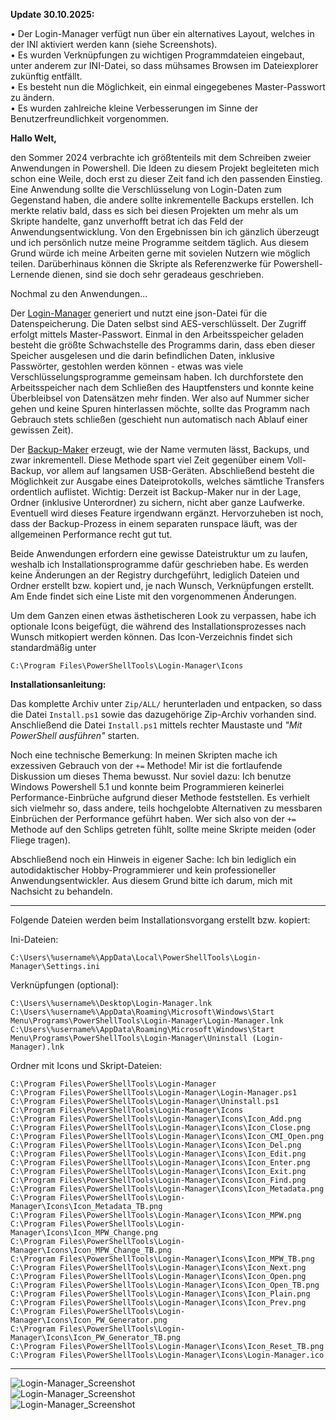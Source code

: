 **Update 30.10.2025:**

• Der Login-Manager verfügt nun über ein alternatives Layout, welches in der INI aktiviert werden kann (siehe Screenshots).\
• Es wurden Verknüpfungen zu wichtigen Programmdateien eingebaut, unter anderem zur INI-Datei, so dass mühsames Browsen im Dateiexplorer zukünftig entfällt.\
• Es besteht nun die Möglichkeit, ein einmal eingegebenes Master-Passwort zu ändern.\
• Es wurden zahlreiche kleine Verbesserungen im Sinne der Benutzerfreundlichkeit vorgenommen.

**Hallo Welt,**

den Sommer 2024 verbrachte ich größtenteils mit dem Schreiben zweier Anwendungen in Powershell. Die Ideen zu diesem Projekt begleiteten mich schon eine Weile, doch erst zu dieser Zeit fand ich den passenden Einstieg. Eine Anwendung sollte die Verschlüsselung von Login-Daten zum Gegenstand haben, die andere sollte inkrementelle Backups erstellen. Ich merkte relativ bald, dass es sich bei diesen Projekten um mehr als um Skripte handelte, ganz unverhofft betrat ich das Feld der Anwendungsentwicklung. Von den Ergebnissen bin ich gänzlich überzeugt und ich persönlich nutze meine Programme seitdem täglich. Aus diesem Grund würde ich meine Arbeiten gerne mit sovielen Nutzern wie möglich teilen. Darüberhinaus können die Skripte als Referenzwerke für Powershell-Lernende dienen, sind sie doch sehr geradeaus geschrieben.

Nochmal zu den Anwendungen...

Der [Login-Manager](https://github.com/Jonik-Iardithas/Login-Manager/) generiert und nutzt eine json-Datei für die Datenspeicherung. Die Daten selbst sind AES-verschlüsselt. Der Zugriff erfolgt mittels Master-Passwort. Einmal in den Arbeitsspeicher geladen besteht die größte Schwachstelle des Programms darin, dass eben dieser Speicher ausgelesen und die darin befindlichen Daten, inklusive Passwörter, gestohlen werden können - etwas was viele Verschlüsselungsprogramme gemeinsam haben. Ich durchforstete den Arbeitsspeicher nach dem Schließen des Hauptfensters und konnte keine Überbleibsel von Datensätzen mehr finden. Wer also auf Nummer sicher gehen und keine Spuren hinterlassen möchte, sollte das Programm nach Gebrauch stets schließen (geschieht nun automatisch nach Ablauf einer gewissen Zeit).

Der [Backup-Maker](https://github.com/Jonik-Iardithas/Backup-Maker/) erzeugt, wie der Name vermuten lässt, Backups, und zwar inkrementell. Diese Methode spart viel Zeit gegenüber einem Voll-Backup, vor allem auf langsamen USB-Geräten. Abschließend besteht die Möglichkeit zur Ausgabe eines Dateiprotokolls, welches sämtliche Transfers ordentlich auflistet. Wichtig: Derzeit ist Backup-Maker nur in der Lage, Ordner (inklusive Unterordner) zu sichern, nicht aber ganze Laufwerke. Eventuell wird dieses Feature irgendwann ergänzt. Hervorzuheben ist noch, dass der Backup-Prozess in einem separaten runspace läuft, was der allgemeinen Performance recht gut tut.

Beide Anwendungen erfordern eine gewisse Dateistruktur um zu laufen, weshalb ich Installationsprogramme dafür geschrieben habe. Es werden keine Änderungen an der Registry durchgeführt, lediglich Dateien und Ordner erstellt bzw. kopiert und, je nach Wunsch, Verknüpfungen erstellt. Am Ende findet sich eine Liste mit den vorgenommenen Änderungen.

Um dem Ganzen einen etwas ästhetischeren Look zu verpassen, habe ich optionale Icons beigefügt, die während des Installationsprozesses nach Wunsch mitkopiert werden können. Das Icon-Verzeichnis findet sich standardmäßig unter

`C:\Program Files\PowerShellTools\Login-Manager\Icons`

**Installationsanleitung:**

Das komplette Archiv unter `Zip/ALL/` herunterladen und entpacken, so dass die Datei `Install.ps1` sowie das dazugehörige Zip-Archiv vorhanden sind. Anschließend die Datei `Install.ps1` mittels rechter Maustaste und *"Mit PowerShell ausführen"* starten.

Noch eine technische Bemerkung: In meinen Skripten mache ich exzessiven Gebrauch von der `+=` Methode! Mir ist die fortlaufende Diskussion um dieses Thema bewusst. Nur soviel dazu: Ich benutze Windows Powershell 5.1 und konnte beim Programmieren keinerlei Performance-Einbrüche aufgrund dieser Methode feststellen. Es verhielt sich vielmehr so, dass andere, teils hochgelobte Alternativen zu messbaren Einbrüchen der Performance geführt haben. Wer sich also von der `+=` Methode auf den Schlips getreten fühlt, sollte meine Skripte meiden (oder Fliege tragen).

Abschließend noch ein Hinweis in eigener Sache: Ich bin lediglich ein autodidaktischer Hobby-Programmierer und kein professioneller Anwendungsentwickler. Aus diesem Grund bitte ich darum, mich mit Nachsicht zu behandeln.

---

Folgende Dateien werden beim Installationsvorgang erstellt bzw. kopiert:

Ini-Dateien:

`C:\Users\%username%\AppData\Local\PowerShellTools\Login-Manager\Settings.ini`

Verknüpfungen (optional):

`C:\Users\%username%\Desktop\Login-Manager.lnk`\
`C:\Users\%username%\AppData\Roaming\Microsoft\Windows\Start Menu\Programs\PowerShellTools\Login-Manager\Login-Manager.lnk`\
`C:\Users\%username%\AppData\Roaming\Microsoft\Windows\Start Menu\Programs\PowerShellTools\Login-Manager\Uninstall (Login-Manager).lnk`

Ordner mit Icons und Skript-Dateien:

`C:\Program Files\PowerShellTools\Login-Manager`\
`C:\Program Files\PowerShellTools\Login-Manager\Login-Manager.ps1`\
`C:\Program Files\PowerShellTools\Login-Manager\Uninstall.ps1`\
`C:\Program Files\PowerShellTools\Login-Manager\Icons`\
`C:\Program Files\PowerShellTools\Login-Manager\Icons\Icon_Add.png`\
`C:\Program Files\PowerShellTools\Login-Manager\Icons\Icon_Close.png`\
`C:\Program Files\PowerShellTools\Login-Manager\Icons\Icon_CMI_Open.png`\
`C:\Program Files\PowerShellTools\Login-Manager\Icons\Icon_Del.png`\
`C:\Program Files\PowerShellTools\Login-Manager\Icons\Icon_Edit.png`\
`C:\Program Files\PowerShellTools\Login-Manager\Icons\Icon_Enter.png`\
`C:\Program Files\PowerShellTools\Login-Manager\Icons\Icon_Exit.png`\
`C:\Program Files\PowerShellTools\Login-Manager\Icons\Icon_Find.png`\
`C:\Program Files\PowerShellTools\Login-Manager\Icons\Icon_Metadata.png`\
`C:\Program Files\PowerShellTools\Login-Manager\Icons\Icon_Metadata_TB.png`\
`C:\Program Files\PowerShellTools\Login-Manager\Icons\Icon_MPW.png`\
`C:\Program Files\PowerShellTools\Login-Manager\Icons\Icon_MPW_Change.png`\
`C:\Program Files\PowerShellTools\Login-Manager\Icons\Icon_MPW_Change_TB.png`\
`C:\Program Files\PowerShellTools\Login-Manager\Icons\Icon_MPW_TB.png`\
`C:\Program Files\PowerShellTools\Login-Manager\Icons\Icon_Next.png`\
`C:\Program Files\PowerShellTools\Login-Manager\Icons\Icon_Open.png`\
`C:\Program Files\PowerShellTools\Login-Manager\Icons\Icon_Open_TB.png`\
`C:\Program Files\PowerShellTools\Login-Manager\Icons\Icon_Plain.png`\
`C:\Program Files\PowerShellTools\Login-Manager\Icons\Icon_Prev.png`\
`C:\Program Files\PowerShellTools\Login-Manager\Icons\Icon_PW_Generator.png`\
`C:\Program Files\PowerShellTools\Login-Manager\Icons\Icon_PW_Generator_TB.png`\
`C:\Program Files\PowerShellTools\Login-Manager\Icons\Icon_Reset_TB.png`\
`C:\Program Files\PowerShellTools\Login-Manager\Icons\Login-Manager.ico`

---

![Login-Manager_Screenshot](https://github.com/Jonik-Iardithas/Login-Manager/blob/main/Img/Login-Manager.png)
<br>
![Login-Manager_Screenshot](https://github.com/Jonik-Iardithas/Login-Manager/blob/main/Img/Login-Manager_TB.png)
<br>
![Login-Manager_Screenshot](https://github.com/Jonik-Iardithas/Login-Manager/blob/main/Img/Settings_TB.png)
